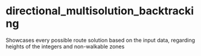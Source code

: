 # directional_multisolution_backtracking
Showcases every possible route solution based on the input data, regarding heights of the integers and non-walkable zones
